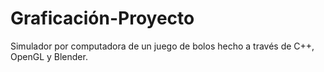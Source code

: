 # Graficación-Proyecto
Simulador por computadora de un juego de bolos hecho a través de C++, OpenGL y Blender.
